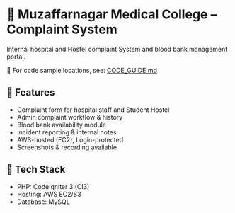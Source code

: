 # 🏥 Muzaffarnagar Medical College – Complaint System

Internal hospital and Hostel complaint System and blood bank management portal.

📄 For code sample locations, see: [CODE_GUIDE.md](./CODE_GUIDE.md)

## 🔑 Features
- Complaint form for hospital staff and Student Hostel
- Admin complaint workflow & history
- Blood bank availability module
- Incident reporting & internal notes
- AWS-hosted (EC2), Login-protected
- Screenshots & recording available

## 🔧 Tech Stack
- PHP: CodeIgniter 3 (CI3)
- Hosting: AWS EC2/S3
- Database: MySQL
